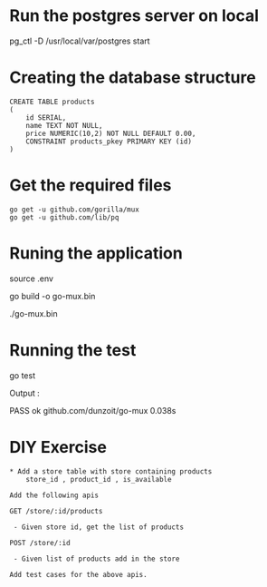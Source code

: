 # Run the postgres server on local
pg_ctl -D /usr/local/var/postgres start

# Creating the database structure

    CREATE TABLE products
    (
        id SERIAL,
        name TEXT NOT NULL,
        price NUMERIC(10,2) NOT NULL DEFAULT 0.00,
        CONSTRAINT products_pkey PRIMARY KEY (id)
    )

# Get the required files

    go get -u github.com/gorilla/mux 
    go get -u github.com/lib/pq

# Runing the application

source .env

go build -o go-mux.bin

./go-mux.bin

# Running the test

go test

Output : 

PASS
ok  	github.com/dunzoit/go-mux	0.038s




# DIY Exercise
   
    * Add a store table with store containing products
        store_id , product_id , is_available

    Add the following apis

    GET /store/:id/products

     - Given store id, get the list of products

    POST /store/:id

     - Given list of products add in the store

    Add test cases for the above apis.
